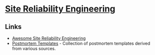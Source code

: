 # [Site Reliability Engineering](https://en.wikipedia.org/wiki/Site_Reliability_Engineering)

## Links

- [Awesome Site Reliability Engineering](https://github.com/dastergon/awesome-sre#readme)
- [Postmortem Templates](https://github.com/dastergon/postmortem-templates#readme) - Collection of postmortem templates derived from various sources.

